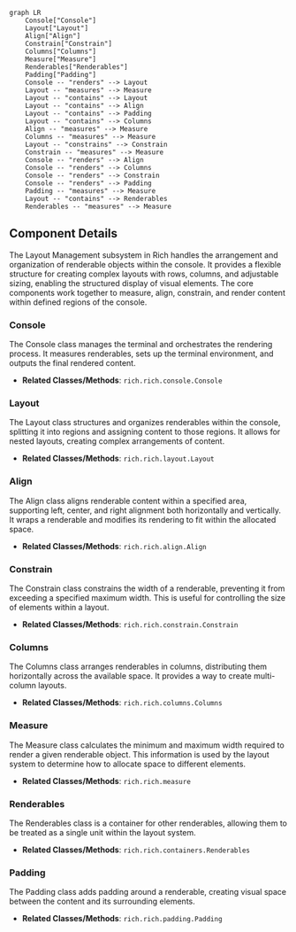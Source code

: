```mermaid
graph LR
    Console["Console"]
    Layout["Layout"]
    Align["Align"]
    Constrain["Constrain"]
    Columns["Columns"]
    Measure["Measure"]
    Renderables["Renderables"]
    Padding["Padding"]
    Console -- "renders" --> Layout
    Layout -- "measures" --> Measure
    Layout -- "contains" --> Layout
    Layout -- "contains" --> Align
    Layout -- "contains" --> Padding
    Layout -- "contains" --> Columns
    Align -- "measures" --> Measure
    Columns -- "measures" --> Measure
    Layout -- "constrains" --> Constrain
    Constrain -- "measures" --> Measure
    Console -- "renders" --> Align
    Console -- "renders" --> Columns
    Console -- "renders" --> Constrain
    Console -- "renders" --> Padding
    Padding -- "measures" --> Measure
    Layout -- "contains" --> Renderables
    Renderables -- "measures" --> Measure
```

## Component Details

The Layout Management subsystem in Rich handles the arrangement and organization of renderable objects within the console. It provides a flexible structure for creating complex layouts with rows, columns, and adjustable sizing, enabling the structured display of visual elements. The core components work together to measure, align, constrain, and render content within defined regions of the console.

### Console
The Console class manages the terminal and orchestrates the rendering process. It measures renderables, sets up the terminal environment, and outputs the final rendered content.
- **Related Classes/Methods**: `rich.rich.console.Console`

### Layout
The Layout class structures and organizes renderables within the console, splitting it into regions and assigning content to those regions. It allows for nested layouts, creating complex arrangements of content.
- **Related Classes/Methods**: `rich.rich.layout.Layout`

### Align
The Align class aligns renderable content within a specified area, supporting left, center, and right alignment both horizontally and vertically. It wraps a renderable and modifies its rendering to fit within the allocated space.
- **Related Classes/Methods**: `rich.rich.align.Align`

### Constrain
The Constrain class constrains the width of a renderable, preventing it from exceeding a specified maximum width. This is useful for controlling the size of elements within a layout.
- **Related Classes/Methods**: `rich.rich.constrain.Constrain`

### Columns
The Columns class arranges renderables in columns, distributing them horizontally across the available space. It provides a way to create multi-column layouts.
- **Related Classes/Methods**: `rich.rich.columns.Columns`

### Measure
The Measure class calculates the minimum and maximum width required to render a given renderable object. This information is used by the layout system to determine how to allocate space to different elements.
- **Related Classes/Methods**: `rich.rich.measure`

### Renderables
The Renderables class is a container for other renderables, allowing them to be treated as a single unit within the layout system.
- **Related Classes/Methods**: `rich.rich.containers.Renderables`

### Padding
The Padding class adds padding around a renderable, creating visual space between the content and its surrounding elements.
- **Related Classes/Methods**: `rich.rich.padding.Padding`
